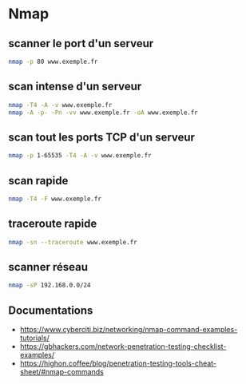 # Nmap

## scanner le port d'un serveur
```bash
nmap -p 80 www.exemple.fr
```

## scan intense d'un serveur
```bash
nmap -T4 -A -v www.exemple.fr
nmap -A -p- -Pn -vv www.exemple.fr -oA www.exemple.fr
```

## scan tout les ports TCP d'un serveur
```bash
nmap -p 1-65535 -T4 -A -v www.exemple.fr
```

## scan rapide
```bash
nmap -T4 -F www.exemple.fr
```

## traceroute rapide
```bash
nmap -sn --traceroute www.exemple.fr
```

## scanner réseau
```bash
nmap -sP 192.168.0.0/24
```

## Documentations
- https://www.cyberciti.biz/networking/nmap-command-examples-tutorials/
- https://gbhackers.com/network-penetration-testing-checklist-examples/
- https://highon.coffee/blog/penetration-testing-tools-cheat-sheet/#nmap-commands
